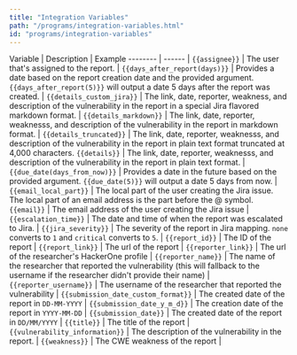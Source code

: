 ```yaml
---
title: "Integration Variables"
path: "/programs/integration-variables.html"
id: "programs/integration-variables"
---
```


Variable | Description | Example
-------- | ------ |
`{{assignee}}` | The user that's assigned to the report. |
`{{days_after_report(days)}}` | Provides a date based on the report creation date and the provided argument. `{{days_after_report(5)}}` will output a date 5 days after the report was created. |
`{{details_custom_jira}}` | The link, date, reporter, weakness, and description of the vulnerability in the report in a special Jira flavored markdown format. |
`{{details_markdown}}` | The link, date, reporter, weaknesss, and description of the vulnerability in the report in markdown format. |
`{{details_truncated}}` | The link, date, reporter, weaknesss, and description of the vulnerability in the report in plain text format truncated at 4,000 characters. 
`{{details}}` | The link, date, reporter, weaknesss, and description of the vulnerability in the report in plain text format. |
`{{due_date(days_from_now)}}` | Provides a date in the future based on the provided argument. `{{due_date(5)}}` will output a date 5 days from now. |
`{{email_local_part}}` | The local part of the user creating the Jira issue. The local part of an email address is the part before the @ symbol.
`{{email}}` | The email address of the user creating the Jira issue |
`{{escalation_time}}` | The date and time of when the report was escalated to Jira. |
`{{jira_severity}}` | The severity of the report in Jira mapping. `none` converts to `1` and `critical` converts to `5`. |
`{{report_id}}` | The ID of the report |
`{{report_link}}` | The url of the report |
`{{reporter_link}}` | The url of the researcher's HackerOne profile |
`{{reporter_name}}` | The name of the researcher that reported the vulnerability (this will fallback to the username if the researcher didn't provide their name) |
`{{reporter_username}}` | The username of the researcher that reported the vulnerability |
`{{submission_date_custom_format}}` | The created date of the report in `DD-MM-YYYY` |
`{{submission_date_y_m_d}}` | The creation date of the report in `YYYY-MM-DD` |
`{{submission_date}}` | The created date of the report in `DD/MM/YYYY` |
`{{title}}` | The title of the report |
`{{vulnerability_information}}` | The description of the vulnerability in the report. |
`{{weakness}}` | The CWE weakness of the report |
